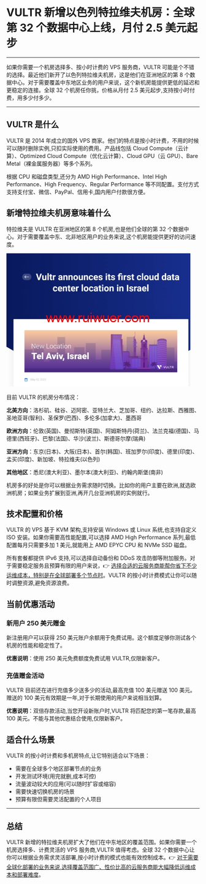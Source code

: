 # VULTR 新增以色列特拉维夫机房：全球第 32 个数据中心上线，月付 2.5 美元起步

---

如果你需要一个机房选择多、按小时计费的 VPS 服务商，VULTR 可能是个不错的选择。最近他们新开了以色列特拉维夫机房，这是他们在亚洲地区的第 8 个数据中心。对于需要覆盖中东地区业务的用户来说，这个新机房能提供更低的延迟和更稳定的连接。全球 32 个机房任你挑，价格从月付 2.5 美元起步,支持按小时付费，用多少付多少。

---

## VULTR 是什么

VULTR 是 2014 年成立的国外 VPS 商家。他们的特点是按小时计费，不用的时候可以随时删除实例,只扣实际使用的费用。产品线包括 Cloud Compute（云计算）、Optimized Cloud Compute（优化云计算）、Cloud GPU（云 GPU）、Bare Metal（裸金属服务器）等多个系列。

根据 CPU 和磁盘类型,还分为 AMD High Performance、Intel High Performance、High Frequency、Regular Performance 等不同配置。支付方式支持支付宝、微信、PayPal、信用卡,国内用户付款很方便。

## 新增特拉维夫机房意味着什么

特拉维夫是 VULTR 在亚洲地区的第 8 个机房,也是他们全球的第 32 个数据中心。对于需要覆盖中东、北非地区用户的业务来说,这个机房能提供更好的访问速度。

![VULTR 全球数据中心分布图](image/07233869.webp)

目前 VULTR 的机房分布情况：

**北美方向**：洛杉矶、硅谷、迈阿密、亚特兰大、芝加哥、纽约、达拉斯、西雅图、圣地亚哥(智利)、圣保罗(巴西)、多伦多(加拿大)、墨西哥

**欧洲方向**：伦敦(英国)、曼彻斯特(英国)、阿姆斯特丹(荷兰)、法兰克福(德国)、马德里(西班牙)、巴黎(法国)、华沙(波兰)、斯德哥尔摩(瑞典)

**亚洲方向**：东京(日本)、大阪(日本)、首尔(韩国)、班加罗尔(印度)、德里(印度)、孟买(印度)、新加坡、特拉维夫(以色列)

**其他地区**：悉尼(澳大利亚)、墨尔本(澳大利亚)、约翰内斯堡(南非)

机房多的好处是你可以根据业务需求随时切换。比如你的用户主要在欧洲,就选欧洲机房；如果业务扩展到亚洲,再开几台亚洲机房的实例就行。

## 技术配置和价格

VULTR 的 VPS 基于 KVM 架构,支持安装 Windows 或 Linux 系统,也支持自定义 ISO 安装。如果你需要高性能配置,可以选择 AMD High Performance 系列,最低配置每月只需要多加 1 美元,就能用上 AMD EPYC CPU 和 NVMe SSD 磁盘。

所有套餐都提供 IPv6 支持,可以选择自动备份和 DDoS 攻击防御等附加服务。对于需要稳定服务且预算有限的用户来说，👉 [选择合适的云服务商能帮你省下不少运维成本，特别是在全球部署多个节点时](https://www.vultr.com/?ref=9738262-9J)。VULTR 的按小时计费模式让你可以随时调整资源,避免资源浪费。

## 当前优惠活动

### 新用户 250 美元赠金

新注册用户可以获得 250 美元账户余额用于免费试用。这个额度足够你测试各个机房的性能和稳定性了。

**优惠说明**：使用 250 美元免费额度免费试用 VULTR,仅限新客户。

### 充值赠金活动

VULTR 目前还在进行充值多少送多少的活动,最高充值 100 美元赠送 100 美元。赠送的 100 美元有效期是一年,对于长期使用的用户来说相当划算。

**优惠说明**：双倍存款活动,当您开设新账户时,VULTR 将匹配您的第一笔存款,最高 100 美元。不能与其他优惠结合使用,仅限新客户。

## 适合什么场景

VULTR 的按小时计费和多机房特点,让它特别适合以下场景：

- 需要在全球多个地区部署节点的业务
- 开发测试环境(用完就删,成本可控)
- 流量波动较大的应用(可以随时扩容或缩容)
- 需要快速切换机房的场景
- 预算有限但需要灵活配置的个人项目

---

## 总结

VULTR 新增的特拉维夫机房扩大了他们在中东地区的覆盖范围。如果你需要一个机房选择多、计费灵活的 VPS 服务商,VULTR 值得考虑。全球 32 个数据中心让你可以根据业务需求灵活部署,按小时计费的模式也能有效控制成本。👉 [对于需要全球化部署的业务来说,选择覆盖范围广、性价比高的云服务商能大幅降低运维成本和部署难度](https://www.vultr.com/?ref=9738262-9J)。
